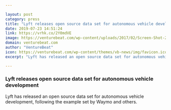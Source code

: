 ```yaml
---

layout: post
category: press
title: "Lyft releases open source data set for autonomous vehicle development"
date: 2019-07-23 14:51:24
link: https://vrhk.co/2Y0mdVE
image: https://venturebeat.com/wp-content/uploads/2017/02/Screen-Shot-2017-02-22-at-9.23.34-PM.png?w=1200&strip=all
domain: venturebeat.com
author: "VentureBeat"
icon: https://venturebeat.com/wp-content/themes/vb-news/img/favicon.ico
excerpt: "Lyft has released an open source data set for autonomous vehicle development, following the example set by Waymo and others."

---
```


### Lyft releases open source data set for autonomous vehicle development

Lyft has released an open source data set for autonomous vehicle development, following the example set by Waymo and others.